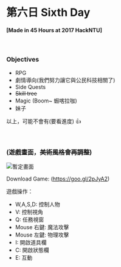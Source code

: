 # 第六日 Sixth Day

#### [Made in 45 Hours at 2017 HackNTU]

<br />

### Objectives

* RPG
* 劇情導向(我們努力讓它與公民科技相關了)
* Side Quests
* <del>Skill tree</del>
* Magic (Boom~ 蝦喀拉咖)
* 妹子

以上，可能不會有(要看進度) :+1: 

<br />

### (遊戲畫面，<del>美術風格會再調整</del>)

![暫定畫面](https://i.imgur.com/NbQyIWt.jpg)


Download Game: (https://goo.gl/2pJyA2)

遊戲操作：

* W,A,S,D: 控制人物
* V: 控制視角
* Q: 任務視窗
* Mouse 右鍵: 魔法攻擊
* Mouse 左鍵: 物理攻擊
* I: 開啟道具欄
* C: 開啟狀態欄
* E: 互動

